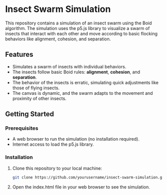 # Insect Swarm Simulation

This repository contains a simulation of an insect swarm using the Boid algorithm. The simulation uses the p5.js library to visualize a swarm of insects that interact with each other and move according to basic flocking behaviors like alignment, cohesion, and separation.

## Features

- Simulates a swarm of insects with individual behaviors.
- The insects follow basic Boid rules: **alignment**, **cohesion**, and **separation**.
- The behavior of the insects is erratic, simulating quick adjustments like those of flying insects.
- The canvas is dynamic, and the swarm adapts to the movement and proximity of other insects.
  
## Getting Started

### Prerequisites

- A web browser to run the simulation (no installation required).
- Internet access to load the p5.js library.

### Installation

1. Clone this repository to your local machine:
   ```bash
   git clone https://github.com/yourusername/insect-swarm-simulation.git

2. Open the index.html file in your web browser to see the simulation.
